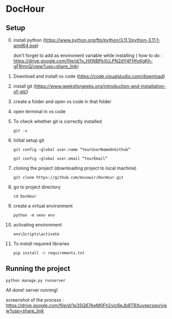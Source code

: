 # DocHour


## Setup
0. install python (https://www.python.org/ftp/python/3.11.1/python-3.11.1-amd64.exe)
    
    don't forget to add as enviroment variable while installing ( how to do : https://drive.google.com/file/d/1y_HXNBPkXcLPN2dY4FHfo6gKh-gFRmnQ/view?usp=share_link)

1. Download and install vs code (https://code.visualstudio.com/download)

2. install git (https://www.geeksforgeeks.org/introduction-and-installation-of-git/)

3. create a folder and open vs code in that folder

4. open terminal in vs code

5. To check whether git is correctly installed

      `git -v`

6. Initial setup git

      `git config –global user.name “YourUserNameOnGithub” `

      `git config –global user.email “YourEmail” `

7. cloning the project (downloading project to local machine)

      `git clone https://github.com/musowir/DocHour.git` 

8. go to project directory

      `cd DocHour`
      
9. create a virtual environment

    `python -m venv env`
    
10. activating environment

      `env\Scripts\activate`

11. To install required libraries 

     `pip install -r requirements.txt`
     
## Running the project

`python manage.py runserver`

All done! server running!


screenshot of the process : https://drive.google.com/file/d/1e3SQ67AeM0Fh2vic6eJb8TRXuyeprxqv/view?usp=share_link

